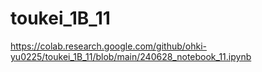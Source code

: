 # toukei_1B_11

https://colab.research.google.com/github/ohki-yu0225/toukei_1B_11/blob/main/240628_notebook_11.ipynb
